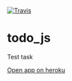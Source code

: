[![Travis][build-badge]][build]

[build-badge]: https://img.shields.io/travis/AABorisov/todo_js/master.png?style=flat-square
[build]: https://travis-ci.org/AABorisov/todo_js



# todo_js
Test task

[Open app on heroku](https://todo-js-2019.herokuapp.com/)
